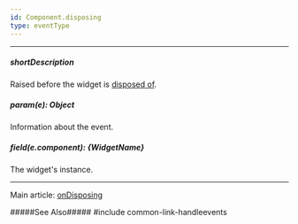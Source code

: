 ```yaml
---
id: Component.disposing
type: eventType
---
```

---
##### shortDescription
Raised before the widget is [disposed of]({basewidgetpath}/Methods/#dispose).

##### param(e): Object
Information about the event.

##### field(e.component): {WidgetName}
The widget's instance.

---
Main article: [onDisposing]({basewidgetpath}/Configuration/#onDisposing)

#####See Also#####
#include common-link-handleevents